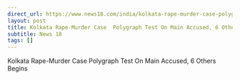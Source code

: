```yaml
---
direct_url: https://www.news18.com/india/kolkata-rape-murder-case-polygraph-test-on-main-accused-6-others-begins-9026233.html
layout: post
title: Kolkata Rape-Murder Case  Polygraph Test On Main Accused, 6 Others Begins
subtitle: News 18
tags: []
---
```


Kolkata Rape-Murder Case  Polygraph Test On Main Accused, 6 Others Begins

